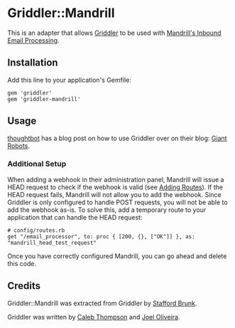 # Griddler::Mandrill

This is an adapter that allows [Griddler](https://github.com/thoughtbot/griddler) to be used with [Mandrill's Inbound Email Processing](http://help.mandrill.com/entries/21699367-Inbound-Email-Processing-Overview).

## Installation

Add this line to your application's Gemfile:

    gem 'griddler'
    gem 'griddler-mandrill'


## Usage

[thoughtbot](http://thoughtbot.com) has a blog post on how to use Griddler over on their blog: [Giant
Robots](http://robots.thoughtbot.com/handle-incoming-email-with-griddler).

### Additional Setup

When adding a webhook in their administration panel, Mandrill will issue a HEAD
request to check if the webhook is valid (see [Adding Routes]).  If the HEAD
request fails, Mandrill will not allow you to add the webhook.  Since Griddler
is only configured to handle POST requests, you will not be able to add the
webhook as-is. To solve this, add a temporary route to your application that can
handle the HEAD request:

    # config/routes.rb
    get "/email_processor", to: proc { [200, {}, ["OK"]] }, as: "mandrill_head_test_request"

Once you have correctly configured Mandrill, you can go ahead and delete this code.

[Adding Routes]: http://help.mandrill.com/entries/21699367-Inbound-Email-Processing-Overview

## Credits

Griddler::Mandrill was extracted from Griddler by [Stafford Brunk](https://github.com/wingrunr21).

Griddler was written by [Caleb Thompson](https://github.com/calebthompson) and [Joel Oliveira](https://github.com/jayroh).
